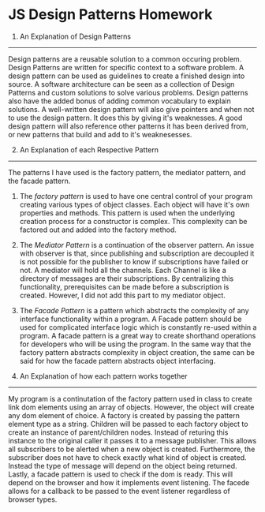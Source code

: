 JS Design Patterns Homework
============================

1. An Explanation of Design Patterns
--------------------------------------
Design patterns are a reusable solution to a common occuring problem. Design Patterns are written for specific context to a software problem. A design pattern can be used as guidelines to create a finished design into source. A software architecture can be seen as a collection of Design Patterns and custom solutions to solve various problems. Design patterns also have the added bonus of adding common vocabulary to explain solutions. A well-written design pattern will also give pointers and when not to use the design pattern. It does this by giving it's weaknesses. A good design pattern will also reference other patterns it has been derived from, or new patterns that build and add to it's weaknesesses. 


2. An Explanation of each Respective Pattern
----------------------------------------------
The patterns I have used is the factory pattern, the mediator pattern, and the facade pattern.

1. The *factory pattern* is used to have one central control of your program creating various types of object classes. Each object will have it's own properties and methods. This pattern is used when the underlying creation process for a constructor is complex. This complexity can be factored out and added into the factory method. 

2. The *Mediator Pattern* is a continuation of the observer pattern. An issue with observer is that, since publishing and subscription are decoupled it is not possible for the publisher to know if subscriptions have failed or not. A mediator will hold all the channels. Each Channel is like a directory of messages are their subscriptions. By centralizing this functionality, prerequisites can be made before a subscription is created. However, I did not add this part to my mediator object.

3. The *Facade Pattern* is a pattern which abstracts the complexity of any interface functionality within a program. A Facade pattern should be used for complicated interface logic which is constantly re-used within a program. A facade pattern is a great way to create shorthand operations for developers who will be using the program. In the same way that the factory pattern abstracts complexity in object creation, the same can be said for how the facade pattern abstracts object interfacing. 


3. An Explanation of how each pattern works together
----------------------------------------------------
My program is a continutation of the factory pattern used in class to create link dom elements using an array of objects. However, the object will create any dom element of choice. A factory is created by passing the pattern element type as a string. Children will be passed to each factory object to create an instance of parent/children nodes. Instead of returing this instance to the original caller it passes it to a message publisher. This allows all subscribers to be alerted when a new object is created. Furthermore, the subscriber does not have to check exactly what kind of object is created. Instead the type of message will depend on the object being returned. 
Lastly, a facade pattern is used to check if the dom is ready. This will depend on the browser and how it implements event listening. The facede allows for a callback to be passed to the event listener regardless of browser types.
